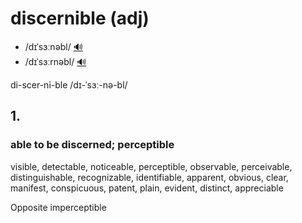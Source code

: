 # discernible (adj)

- /dɪˈsɜːnəbl/ [🔊](https://www.oxfordlearnersdictionaries.com/media/english/uk_pron/d/dis/disce/discernible__gb_1.mp3)
- /dɪˈsɜːrnəbl/ [🔊](https://www.oxfordlearnersdictionaries.com/media/english/us_pron/d/dis/disce/discernible__us_1.mp3)

di-scer-ni-ble /dɪ-ˈsɜː-nə-bl/

## 1.

### able to be discerned; perceptible

visible, detectable, noticeable, perceptible, observable, perceivable, distinguishable, recognizable, identifiable, apparent, obvious, clear, manifest, conspicuous, patent, plain, evident, distinct, appreciable

Opposite imperceptible